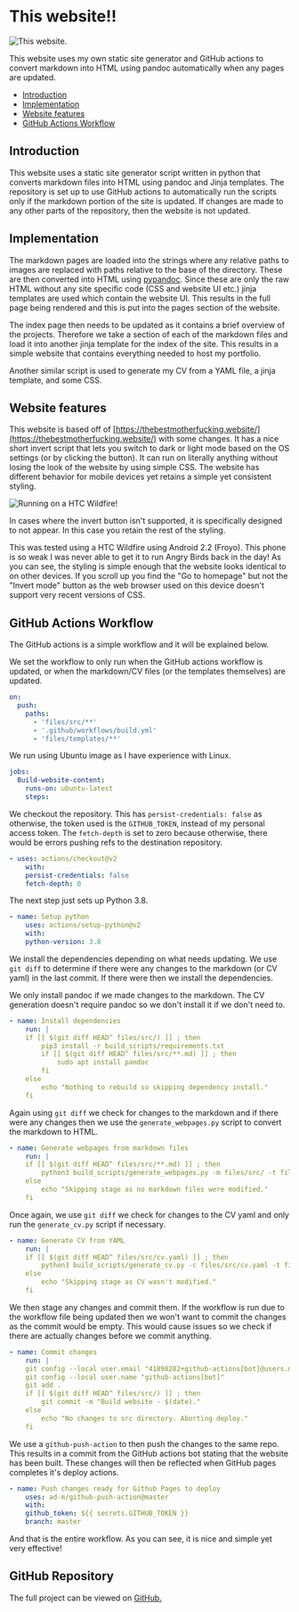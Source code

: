 # This website!!

<picture>

<intro date="04/09/2021">

![This website.](images/website.png)

This website uses my own static site generator and GitHub actions to convert markdown into HTML using pandoc automatically when any pages are updated.

</intro>

- [Introduction](#introduction)
- [Implementation](#implementation)
- [Website features](#website-features)
- [GitHub Actions Workflow](#github-actions-workflow)

</picture>

## Introduction

This website uses a static site generator script written in python that converts markdown files into HTML using pandoc and Jinja templates. The repository is set up to use GitHub actions to automatically run the scripts only if the markdown portion of the site is updated. If changes are made to any other parts of the repository, then the website is not updated.

## Implementation

The markdown pages are loaded into the strings where any relative paths to images are replaced with paths relative to the base of the directory. These are then converted into HTML using [pypandoc](https://pypi.org/project/pypandoc/). Since these are only the raw HTML without any site specific code (CSS and website UI etc.) jinja templates are used which contain the website UI. This results in the full page being rendered and this is put into the pages section of the website.

The index page then needs to be updated as it contains a brief overview of the projects. Therefore we take a section of each of the markdown files and load it into another jinja template for the index of the site. This results in a simple website that contains everything needed to host my portfolio.

Another similar script is used to generate my CV from a YAML file, a jinja template, and some CSS.

## Website features

This website is based off of [https://thebestmotherfucking.website/](https://thebestmotherfucking.website/) with some changes. It has a nice short invert script that lets you switch to dark or light mode based on the OS settings (or by clicking the button). It can run on literally anything without losing the look of the website by using simple CSS. The website has different behavior for mobile devices yet retains a simple yet consistent styling.

<picture>

![Running on a HTC Wildfire!](images/website-wildfire.jpg)

In cases where the invert button isn't supported, it is specifically designed to not appear. In this case you retain the rest of the styling.


This was tested using a HTC Wildfire using Android 2.2 (Froyo). This phone is so weak I was never able to get it to run Angry Birds back in the day! As you can see, the styling is simple enough that the website looks identical to on other devices. If you scroll up you find the "Go to homepage" but not the "Invert mode" button as the web browser used on this device doesn't support very recent versions of CSS.

</picture>

## GitHub Actions Workflow

The GitHub actions is a simple workflow and it will be explained below.

We set the workflow to only run when the GitHub actions workflow is updated, or when the markdown/CV files (or the templates themselves) are updated.

```yaml
on:
  push:
    paths:
      - 'files/src/**'
      - '.github/workflows/build.yml'
      - 'files/templates/**'
```

We run using Ubuntu image as I have experience with Linux.

```yaml
jobs:
  Build-website-content:
    runs-on: ubuntu-latest
    steps:
```

We checkout the repository. This has `persist-credentials: false` as otherwise, the token used is the `GITHUB_TOKEN`, instead of my personal access token. The `fetch-depth` is set to zero because otherwise, there would be errors pushing refs to the destination repository.

```yaml
- uses: actions/checkout@v2
	with:
	persist-credentials: false
	fetch-depth: 0
```

The next step just sets up Python 3.8.

```yaml
- name: Setup python
	uses: actions/setup-python@v2
	with:
	python-version: 3.8
```

We install the dependencies depending on what needs updating. We use `git diff` to determine if there were any changes to the markdown (or CV yaml) in the last commit. If there were then we install the dependencies.

We only install pandoc if we made changes to the markdown. The CV generation doesn't require pandoc so we don't install it if we don't need to.

```yaml
- name: Install dependencies
	run: |
	if [[ $(git diff HEAD^ files/src/) ]] ; then
		pip3 install -r build_scripts/requirements.txt
		if [[ $(git diff HEAD^ files/src/**.md) ]] ; then
			sudo apt install pandoc
		fi
	else
		echo "Nothing to rebuild so skipping dependency install."
	fi
```

Again using `git diff` we check for changes to the markdown and if there were any changes then we use the `generate_webpages.py` script to convert the markdown to HTML.

```yaml
- name: Generate webpages from markdown files
	run: |
	if [[ $(git diff HEAD^ files/src/**.md) ]] ; then
		python3 build_scripts/generate_webpages.py -m files/src/ -t files/templates/ -s /files/website.css -o pages/ -f /files
	else
		echo "Skipping stage as no markdown files were modified."
	fi
```

Once again, we use `git diff` we check for changes to the CV yaml and only run the `generate_cv.py` script if necessary.

```yaml
- name: Generate CV from YAML
	run: |
	if [[ $(git diff HEAD^ files/src/cv.yaml) ]] ; then
		python3 build_scripts/generate_cv.py -c files/src/cv.yaml -t files/templates/cv.html.template -o pages/CV-Josh-Jennings.html
	else
		echo "Skipping stage as CV wasn't modified."
	fi
```

We then stage any changes and commit them. If the workflow is run due to the workflow file being updated then we won't want to commit the changes as the commit would be empty. This would cause issues so we check if there are actually changes before we commit anything.

```yaml
- name: Commit changes
	run: |
	git config --local user.email "41898282+github-actions[bot]@users.noreply.github.com"
	git config --local user.name "github-actions[bot]"
	git add .
	if [[ $(git diff HEAD^ files/src/) ]] ; then
		git commit -m "Build website - $(date)."
	else
		echo "No changes to src directory. Aborting deploy."
	fi
```

We use a `github-push-action` to then push the changes to the same repo. This results in a commit from the GitHub actions bot stating that the website has been built. These changes will then be reflected when GitHub pages completes it's deploy actions.

```yaml
- name: Push changes ready for Github Pages to deploy
	uses: ad-m/github-push-action@master
	with:
	github_token: ${{ secrets.GITHUB_TOKEN }}
	branch: master
```

And that is the entire workflow. As you can see, it is nice and simple yet very effective!

## GitHub Repository

The full project can be viewed on [GitHub.](https://github.com/joshjennings98/joshjennings98.github.io)

